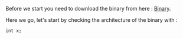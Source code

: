 Before we start you need to download the binary from here : [Binary](./fragile).

Here we go, let's start by checking the architecture of the binary with : 
```JS
int x;
```

